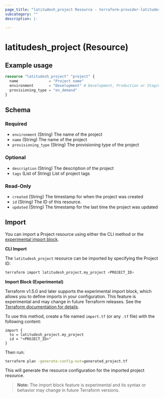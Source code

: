 ```yaml
---
page_title: "latitudesh_project Resource - terraform-provider-latitudesh"
subcategory: ""
description: |-
  
---
```


# latitudesh_project (Resource)



## Example usage

```terraform
resource "latitudesh_project" "project" {
  name              = "Project name"
  environment       = "Development" # Development, Production or Staging
  provisioning_type = "on_demand"
}
```

<!-- schema generated by tfplugindocs -->
## Schema

### Required

- `environment` (String) The name of the project
- `name` (String) The name of the project
- `provisioning_type` (String) The provisioning type of the project

### Optional

- `description` (String) The description of the project
- `tags` (List of String) List of project tags

### Read-Only

- `created` (String) The timestamp for when the project was created
- `id` (String) The ID of this resource.
- `updated` (String) The timestamp for the last time the project was updated

## Import

You can import a Project resource using either the CLI method or the [experimental import block](https://developer.hashicorp.com/terraform/language/import).

**CLI Import**

The `latitudesh_project` resource can be imported by specifying the Project ID:

```sh
terraform import latitudesh_project.my_project <PROJECT_ID>
```

**Import Block (Experimental)**

Terraform v1.5.0 and later supports the experimental import block, which allows you to define imports in your configuration. This feature is experimental and may change in future Terraform releases. See the [Terraform documentation for details](https://developer.hashicorp.com/terraform/language/import).

To use this method, create a file named `import.tf` (or any `.tf` file) with the following content:

```hcl
import {
  to = latitudesh_project.my_project
  id = "<PROJECT_ID>"
}
```

Then run:

```sh
terraform plan -generate-config-out=generated_project.tf
```

This will generate the resource configuration for the imported project resource.

> **Note:** The import block feature is experimental and its syntax or behavior may change in future Terraform versions.